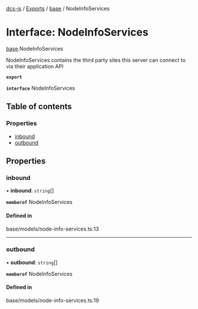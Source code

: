 [dcs-js](../README.md) / [Exports](../modules.md) / [base](../modules/base.md) / NodeInfoServices

# Interface: NodeInfoServices

[base](../modules/base.md).NodeInfoServices

NodeInfoServices contains the third party sites this server can connect to via their application API

**`export`**

**`interface`** NodeInfoServices

## Table of contents

### Properties

- [inbound](base.NodeInfoServices.md#inbound)
- [outbound](base.NodeInfoServices.md#outbound)

## Properties

### <a id="inbound" name="inbound"></a> inbound

• **inbound**: `string`[]

**`memberof`** NodeInfoServices

#### Defined in

base/models/node-info-services.ts:13

___

### <a id="outbound" name="outbound"></a> outbound

• **outbound**: `string`[]

**`memberof`** NodeInfoServices

#### Defined in

base/models/node-info-services.ts:19
